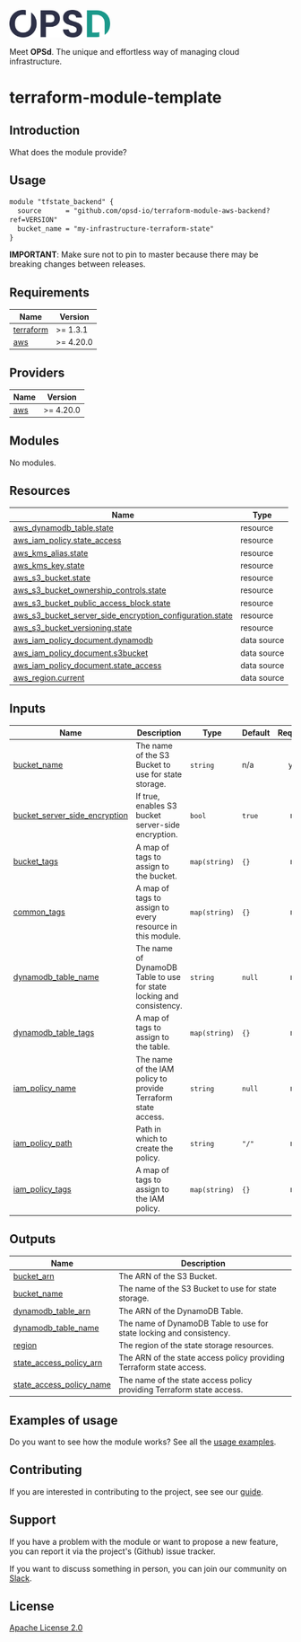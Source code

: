 <a href="https://www.opsd.io" target="_blank"><img alt="OPSd" src=".github/img/OPSD_logo.svg" width="180px"></a>

Meet **OPSd**. The unique and effortless way of managing cloud infrastructure.

# terraform-module-template

## Introduction

What does the module provide?

## Usage

```hcl
module "tfstate_backend" {
  source      = "github.com/opsd-io/terraform-module-aws-backend?ref=VERSION"
  bucket_name = "my-infrastructure-terraform-state"
}
```

**IMPORTANT**: Make sure not to pin to master because there may be breaking changes between releases.

<!-- BEGIN_TF_DOCS -->
## Requirements

| Name | Version |
|------|---------|
| <a name="requirement_terraform"></a> [terraform](#requirement\_terraform) | >= 1.3.1 |
| <a name="requirement_aws"></a> [aws](#requirement\_aws) | >= 4.20.0 |

## Providers

| Name | Version |
|------|---------|
| <a name="provider_aws"></a> [aws](#provider\_aws) | >= 4.20.0 |

## Modules

No modules.

## Resources

| Name | Type |
|------|------|
| [aws_dynamodb_table.state](https://registry.terraform.io/providers/hashicorp/aws/latest/docs/resources/dynamodb_table) | resource |
| [aws_iam_policy.state_access](https://registry.terraform.io/providers/hashicorp/aws/latest/docs/resources/iam_policy) | resource |
| [aws_kms_alias.state](https://registry.terraform.io/providers/hashicorp/aws/latest/docs/resources/kms_alias) | resource |
| [aws_kms_key.state](https://registry.terraform.io/providers/hashicorp/aws/latest/docs/resources/kms_key) | resource |
| [aws_s3_bucket.state](https://registry.terraform.io/providers/hashicorp/aws/latest/docs/resources/s3_bucket) | resource |
| [aws_s3_bucket_ownership_controls.state](https://registry.terraform.io/providers/hashicorp/aws/latest/docs/resources/s3_bucket_ownership_controls) | resource |
| [aws_s3_bucket_public_access_block.state](https://registry.terraform.io/providers/hashicorp/aws/latest/docs/resources/s3_bucket_public_access_block) | resource |
| [aws_s3_bucket_server_side_encryption_configuration.state](https://registry.terraform.io/providers/hashicorp/aws/latest/docs/resources/s3_bucket_server_side_encryption_configuration) | resource |
| [aws_s3_bucket_versioning.state](https://registry.terraform.io/providers/hashicorp/aws/latest/docs/resources/s3_bucket_versioning) | resource |
| [aws_iam_policy_document.dynamodb](https://registry.terraform.io/providers/hashicorp/aws/latest/docs/data-sources/iam_policy_document) | data source |
| [aws_iam_policy_document.s3bucket](https://registry.terraform.io/providers/hashicorp/aws/latest/docs/data-sources/iam_policy_document) | data source |
| [aws_iam_policy_document.state_access](https://registry.terraform.io/providers/hashicorp/aws/latest/docs/data-sources/iam_policy_document) | data source |
| [aws_region.current](https://registry.terraform.io/providers/hashicorp/aws/latest/docs/data-sources/region) | data source |

## Inputs

| Name | Description | Type | Default | Required |
|------|-------------|------|---------|:--------:|
| <a name="input_bucket_name"></a> [bucket\_name](#input\_bucket\_name) | The name of the S3 Bucket to use for state storage. | `string` | n/a | yes |
| <a name="input_bucket_server_side_encryption"></a> [bucket\_server\_side\_encryption](#input\_bucket\_server\_side\_encryption) | If true, enables S3 bucket server-side encryption. | `bool` | `true` | no |
| <a name="input_bucket_tags"></a> [bucket\_tags](#input\_bucket\_tags) | A map of tags to assign to the bucket. | `map(string)` | `{}` | no |
| <a name="input_common_tags"></a> [common\_tags](#input\_common\_tags) | A map of tags to assign to every resource in this module. | `map(string)` | `{}` | no |
| <a name="input_dynamodb_table_name"></a> [dynamodb\_table\_name](#input\_dynamodb\_table\_name) | The name of DynamoDB Table to use for state locking and consistency. | `string` | `null` | no |
| <a name="input_dynamodb_table_tags"></a> [dynamodb\_table\_tags](#input\_dynamodb\_table\_tags) | A map of tags to assign to the table. | `map(string)` | `{}` | no |
| <a name="input_iam_policy_name"></a> [iam\_policy\_name](#input\_iam\_policy\_name) | The name of the IAM policy to provide Terraform state access. | `string` | `null` | no |
| <a name="input_iam_policy_path"></a> [iam\_policy\_path](#input\_iam\_policy\_path) | Path in which to create the policy. | `string` | `"/"` | no |
| <a name="input_iam_policy_tags"></a> [iam\_policy\_tags](#input\_iam\_policy\_tags) | A map of tags to assign to the IAM policy. | `map(string)` | `{}` | no |

## Outputs

| Name | Description |
|------|-------------|
| <a name="output_bucket_arn"></a> [bucket\_arn](#output\_bucket\_arn) | The ARN of the S3 Bucket. |
| <a name="output_bucket_name"></a> [bucket\_name](#output\_bucket\_name) | The name of the S3 Bucket to use for state storage. |
| <a name="output_dynamodb_table_arn"></a> [dynamodb\_table\_arn](#output\_dynamodb\_table\_arn) | The ARN of the DynamoDB Table. |
| <a name="output_dynamodb_table_name"></a> [dynamodb\_table\_name](#output\_dynamodb\_table\_name) | The name of DynamoDB Table to use for state locking and consistency. |
| <a name="output_region"></a> [region](#output\_region) | The region of the state storage resources. |
| <a name="output_state_access_policy_arn"></a> [state\_access\_policy\_arn](#output\_state\_access\_policy\_arn) | The ARN of the state access policy providing Terraform state access. |
| <a name="output_state_access_policy_name"></a> [state\_access\_policy\_name](#output\_state\_access\_policy\_name) | The name of the state access policy providing Terraform state access. |
<!-- END_TF_DOCS -->

## Examples of usage

Do you want to see how the module works? See all the [usage examples](examples).

## Contributing

If you are interested in contributing to the project, see see our [guide](https://github.com/opsd-io/contribution).

## Support

If you have a problem with the module or want to propose a new feature, you can report it via the project's (Github) issue tracker.

If you want to discuss something in person, you can join our community on [Slack](https://join.slack.com/t/opsd-community/signup).

## License

[Apache License 2.0](LICENSE)
